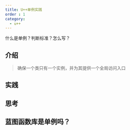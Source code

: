 ```yaml
---
title: U++单例实践
order : 1
category:
  - u++
---
```


<ChatMessage avatar="../../assets/emoji/hh.png" :avatarWidth="40">
什么是单例？判断标准？怎么写？
</ChatMessage>

## 介绍

>确保一个类只有一个实例，并为其提供一个全局访问入口

## 实践

## 思考

## 蓝图函数库是单例吗？